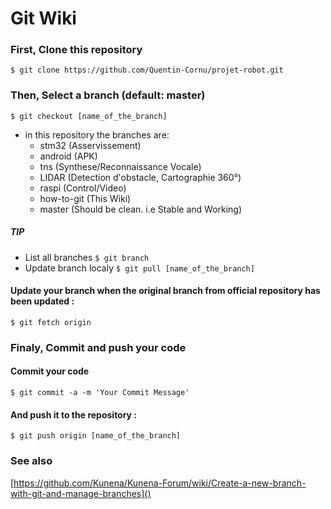 # Git Wiki

### First, Clone this repository

```
$ git clone https://github.com/Quentin-Cornu/projet-robot.git
```

### Then, Select a branch (default: master)

```
$ git checkout [name_of_the_branch]
```

* in this repository the branches are:
  * stm32 (Asservissement)
  * android (APK)
  * tns (Synthese/Reconnaissance Vocale)
  * LIDAR (Detection d'obstacle, Cartographie 360°)
  * raspi (Control/Video)
  * how-to-git (This Wiki)
  * master (Should be clean. i.e Stable and Working)

##### TIP

* List all branches ` $ git branch `
* Update branch localy ` $ git pull [name_of_the_branch] `

#### Update your branch when the original branch from official repository has been updated :

```
$ git fetch origin
```

### Finaly, Commit and push your code

#### Commit your code

``` shell
$ git commit -a -m 'Your Commit Message'
```

#### And push it to the repository :

```
$ git push origin [name_of_the_branch]
```

### See also
[https://github.com/Kunena/Kunena-Forum/wiki/Create-a-new-branch-with-git-and-manage-branches]()

